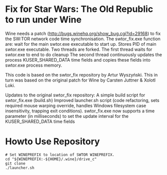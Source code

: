 Fix for Star Wars: The Old Republic to run under Wine
=========

Wine needs a patch (http://bugs.winehq.org/show_bug.cgi?id=29168) to fix the SW:TOR network code time synchronisation.
The swtor_fix.exe function are:
wait for the main swtor.exe executable to start up.
Stores PID of main swtor.exe executable.
Two threads are forked.
The first thread waits for swtor.exe to end to do cleanup
The second thread continuously updates the process KUSER_SHARED_DATA time fields and copies these fields into swtor.exe process memory.

This code is based on the swtor_fix repository by Artur Wyszyński.
This in turn was based on the original patch for Wine by Carsten Juttner & Xolotl Loki.

Updates to the original swtor_fix repository:
A simple build script for swtor_fix.exe (build.sh)
Improved launcher.sh script (code refactoring, sets required mouse warping override, handles Windows filesystem case insensitivity, trapping exit conditions).
swtor_fix.exe now supports a time parameter (in milliseconds) to set the update interval for the KUSER_SHARED_DATA time fields

Howto Use Repository
=========

```
# Set WINEPREFIX to location of SWTOR WINEPREFIX.
cd "${WINEPREFIX:-${HOME}/.wine}/drive_c"
git clone
./launcher.sh
```